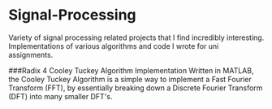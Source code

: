 # Signal-Processing
Variety of signal processing related projects that I find incredibly interesting. Implementations of various algorithms and code I wrote for uni assignments.

###Radix 4 Cooley Tuckey Algorithm Implementation
Written in MATLAB, the Cooley Tuckey Algorithm is a simple way to implement a Fast Fourier Transform (FFT), by essentially breaking down a Discrete Fourier Transform (DFT) into many smaller DFT's.
